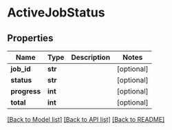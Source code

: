 # ActiveJobStatus

## Properties
Name | Type | Description | Notes
------------ | ------------- | ------------- | -------------
**job_id** | **str** |  | [optional] 
**status** | **str** |  | [optional] 
**progress** | **int** |  | [optional] 
**total** | **int** |  | [optional] 

[[Back to Model list]](../README.md#documentation-for-models) [[Back to API list]](../README.md#documentation-for-api-endpoints) [[Back to README]](../README.md)


